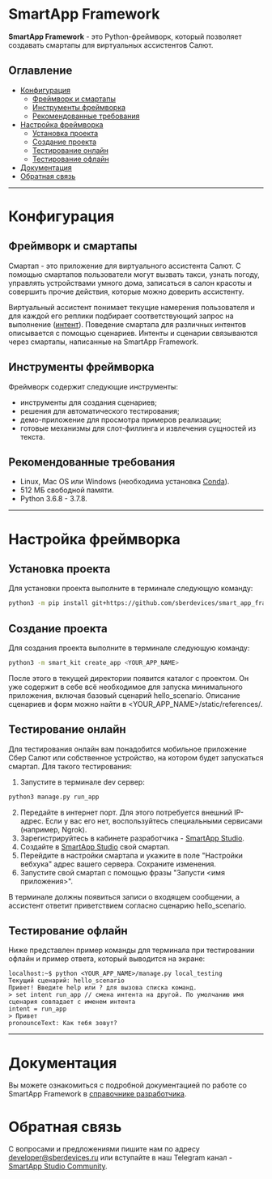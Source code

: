 # SmartApp Framework

**SmartApp Framework** - это Python-фреймворк, который позволяет создавать смартапы для виртуальных ассистентов Салют. 


## Оглавление
   * [Конфигурация](#Конфигурация)
     * [Фреймворк и смартапы](#Фреймворк)
     * [Инструменты фреймворка](#Инструменты)
     * [Рекомендованные требования](#Рекомендованные)
   * [Настройка фреймворка](#Настройка)
     * [Установка проекта](#Установка)
     * [Создание проекта](#Создание)
     * [Тестирование онлайн](#Тестирование) 
     * [Тестирование офлайн](#Тестирование)    
   * [Документация](#Документация)
   * [Обратная связь](#Обратная)

____

# Конфигурация

## Фреймворк и смартапы

Смартап - это приложение для виртуального ассистента Салют. С помощью смартапов пользователи могут вызвать такси, узнать погоду, управлять устройствами умного дома, записаться в салон красоты и совершить прочие действия, которые можно доверить ассистенту. 

Виртуальный ассистент понимает текущие намерения пользователя и для каждой его реплики подбирает соответствующий запрос на выполнение ([интент](https://developer.sberdevices.ru/docs/ru/platform_services/nlu_guidelines/intents_overview)). Поведение смартапа для различных интентов описывается с помощью сценариев. Интенты и сценарии связываются через смартапы, написанные на SmartApp Framework. 


## Инструменты фреймворка

Фреймворк содержит следующие инструменты:

* инструменты для создания сценариев;
* решения для автоматического тестирования;
* демо-приложение для просмотра примеров реализации; 
* готовые механизмы для слот-филлинга и извлечения сущностей из текста. 


## Рекомендованные требования

* Linux, Mac OS или Windows (необходима установка [Conda](https://docs.conda.io/en/latest/)).
* 512 МБ свободной памяти.
* Python 3.6.8 - 3.7.8.

____



# Настройка фреймворка


## Установка проекта

Для установки проекта выполните в терминале следующую команду:

```bash
python3 -m pip install git+https://github.com/sberdevices/smart_app_framework@main
```

## Создание проекта

Для создания проекта выполните в терминале следующую команду:
```bash
python3 -m smart_kit create_app <YOUR_APP_NAME>
```
После этого в текущей директории появится каталог с проектом. Он уже содержит в себе всё необходимое для запуска минимального приложения, включая базовый сценарий hello_scenario. Описание сценариев и форм можно найти в <YOUR_APP_NAME>/static/references/.


## Тестирование онлайн

Для тестирования онлайн вам понадобится мобильное приложение Сбер Салют или собственное устройство, на котором будет запускаться смартап. Для такого тестирования:

1. Запустите в терминале dev сервер:

```bash
python3 manage.py run_app
```

2. Передайте в интернет порт. Для этого потребуется внешний IP-адрес. Если у вас его нет, воспользуйтесь специальными сервисами (например, Ngrok).
3. Зарегистрируйтесь в кабинете разработчика - [SmartApp Studio](https://smartapp-studio.sberdevices.ru/login).
4. Создайте в [SmartApp Studio](https://smartapp-studio.sberdevices.ru/login) свой смартап. 
5. Перейдите в настройки смартапа и укажите в поле "Настройки вебхука" адрес вашего сервера. Сохраните изменения.
6. Запустите свой смартап с помощью фразы "Запусти <имя приложения>". 

В терминале должны появиться записи о входящем сообщении, а ассистент ответит приветствием согласно сценарию hello_scenario.


## Тестирование офлайн

Ниже представлен пример команды для терминала при тестировании офлайн и пример ответа, который выводится на экране: 
```console
localhost:~$ python <YOUR_APP_NAME>/manage.py local_testing
Текущий сценарий: hello_scenario
Привет! Введите help или ? для вызова списка команд.
> set intent run_app // смена интента на другой. По умолчанию имя сценария совпадает с именем интента
intent = run_app
> Привет
pronounceText: Как тебя зовут?
```


____



# Документация

Вы можете ознакомиться с подробной документацией по работе со SmartApp Framework в [справочнике разработчика](https://developer.sberdevices.ru/docs/ru/developer_tools/framework/overview.md).



# Обратная связь

C вопросами и предложениями пишите нам по адресу developer@sberdevices.ru или вступайте в наш Telegram канал - [SmartApp Studio Community](https://t.me/smartapp_studio). 
